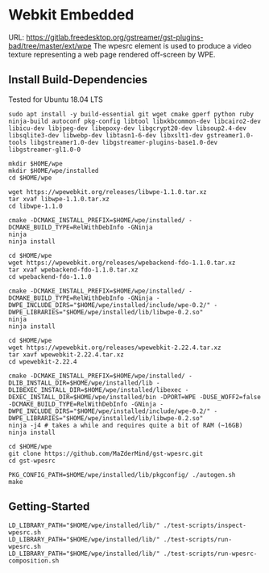 Webkit Embedded
===============
URL: https://gitlab.freedesktop.org/gstreamer/gst-plugins-bad/tree/master/ext/wpe
The wpesrc element is used to produce a video texture representing a web page rendered off-screen by WPE.

Install Build-Dependencies
--------------------------
Tested for Ubuntu 18.04 LTS

```
sudo apt install -y build-essential git wget cmake gperf python ruby ninja-build autoconf pkg-config libtool libxkbcommon-dev libcairo2-dev libicu-dev libjpeg-dev libepoxy-dev libgcrypt20-dev libsoup2.4-dev libsqlite3-dev libwebp-dev libtasn1-6-dev libxslt1-dev gstreamer1.0-tools libgstreamer1.0-dev libgstreamer-plugins-base1.0-dev libgstreamer-gl1.0-0

mkdir $HOME/wpe
mkdir $HOME/wpe/installed
cd $HOME/wpe
```

```
wget https://wpewebkit.org/releases/libwpe-1.1.0.tar.xz
tar xvaf libwpe-1.1.0.tar.xz
cd libwpe-1.1.0

cmake -DCMAKE_INSTALL_PREFIX=$HOME/wpe/installed/ -DCMAKE_BUILD_TYPE=RelWithDebInfo -GNinja
ninja
ninja install
```

```
cd $HOME/wpe
wget https://wpewebkit.org/releases/wpebackend-fdo-1.1.0.tar.xz
tar xvaf wpebackend-fdo-1.1.0.tar.xz
cd wpebackend-fdo-1.1.0

cmake -DCMAKE_INSTALL_PREFIX=$HOME/wpe/installed/ -DCMAKE_BUILD_TYPE=RelWithDebInfo -GNinja -DWPE_INCLUDE_DIRS="$HOME/wpe/installed/include/wpe-0.2/" -DWPE_LIBRARIES="$HOME/wpe/installed/lib/libwpe-0.2.so"
ninja
ninja install
```

```
cd $HOME/wpe
wget https://wpewebkit.org/releases/wpewebkit-2.22.4.tar.xz
tar xavf wpewebkit-2.22.4.tar.xz
cd wpewebkit-2.22.4

cmake -DCMAKE_INSTALL_PREFIX=$HOME/wpe/installed/ -DLIB_INSTALL_DIR=$HOME/wpe/installed/lib -DLIBEXEC_INSTALL_DIR=$HOME/wpe/installed/libexec -DEXEC_INSTALL_DIR=$HOME/wpe/installed/bin -DPORT=WPE -DUSE_WOFF2=false -DCMAKE_BUILD_TYPE=RelWithDebInfo -GNinja -DWPE_INCLUDE_DIRS="$HOME/wpe/installed/include/wpe-0.2/" -DWPE_LIBRARIES="$HOME/wpe/installed/lib/libwpe-0.2.so"
ninja -j4 # takes a while and requires quite a bit of RAM (~16GB)
ninja install
```

```
cd $HOME/wpe
git clone https://github.com/MaZderMind/gst-wpesrc.git
cd gst-wpesrc

PKG_CONFIG_PATH=$HOME/wpe/installed/lib/pkgconfig/ ./autogen.sh
make
```

Getting-Started
---------------
```
LD_LIBRARY_PATH="$HOME/wpe/installed/lib/" ./test-scripts/inspect-wpesrc.sh
LD_LIBRARY_PATH="$HOME/wpe/installed/lib/" ./test-scripts/run-wpesrc.sh
LD_LIBRARY_PATH="$HOME/wpe/installed/lib/" ./test-scripts/run-wpesrc-composition.sh
```
